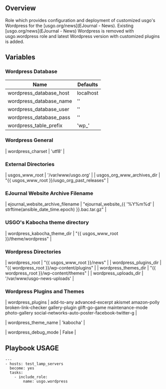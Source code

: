 ## Overview
Role which provides configuration and deployment of customized usgo's
Wordpress for the [usgo.org/news](EJournal - News). Existing [usgo.org/news](EJournal - News)
Wordpress is removed with usgo.wordpress role and latest Wordpress version with customized plugins
is added.

## Variables
### Wordpress Database

| Name | Defaults |
| ---- | -------- |
| wordpress_database_host | localhost |
| wordpress_database_name |  '' |
| wordpress_database_user |  '' |
| wordpress_database_pass |  '' |
| wordpress_table_prefix |  'wp_' |

### Wordpress General
| wordpress_charset |  'utf8' |

### External Directories
| usgos_www_root |  '/var/www/usgo.org' |
| usgos_org_www_archives_dir |  "{{ usgos_www_root }}/usgo_org_past_releases" |

### EJournal Website Archive Filename
| ejournal_website_archive_filename |  "ejournal_website_{{ '%Y%m%d' | strftime(ansible_date_time.epoch) }}.bac.tar.gz" |

### USGO's Kabocha theme directory
| wordpress_kabocha_theme_dir |  "{{ usgos_www_root }}/theme/wordpress" |

### Wordpress Directories
| wordpress_root |  "{{ usgos_www_root }}/news" |
| wordpress_plugins_dir |  "{{ wordpress_root }}/wp-content/plugins" |
| wordpress_themes_dir |  "{{ wordpress_root }}/wp-content/themes" |
| wordpress_uploads_dir |  '/var/www/usgo-news-uploads' |

### Wordpress Plugins and Themes
| wordpress_plugins |
add-to-any
advanced-excerpt
akismet
amazon-polly
broken-link-checker
gallery-plugin
glift-go-game
maintenance-mode
photo-gallery
social-networks-auto-poster-facebook-twitter-g |

| wordpress_theme_name |  'kabocha' |

| wordpress_debug_mode |  False |

## Playbook USAGE
```
---
- hosts: test_lamp_servers
  become: yes 
  tasks:
    - include_role:
        name: usgo.wordpress
```
